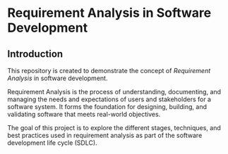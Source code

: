 # Requirement Analysis in Software Development

## Introduction
This repository is created to demonstrate the concept of *Requirement Analysis* in software development. 

Requirement Analysis is the process of understanding, documenting, and managing the needs and expectations of users and stakeholders for a software system. It forms the foundation for designing, building, and validating software that meets real-world objectives.

The goal of this project is to explore the different stages, techniques, and best practices used in requirement analysis as part of the software development life cycle (SDLC).
